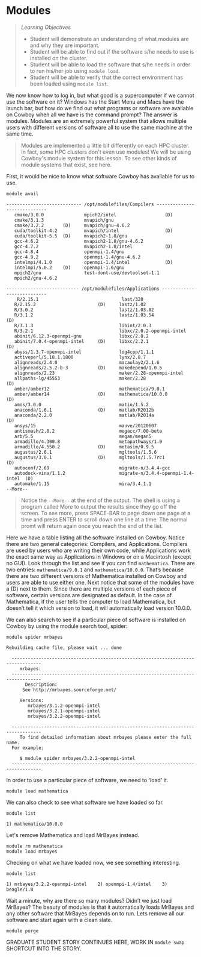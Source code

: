 Modules
=======
>*Learning Objectives*
>*    Student will demonstrate an understanding of what modules are and why they are important.
>*    Student will be able to find out if the software s/he needs to use is installed on the cluster.
>*    Student will be able to load the software that s/he needs in order to run his/her job using `module load`.
>*    Student will be able to verify that the correct environment has been loaded using `module list`.

We now know how to log in, but what good is a supercomputer if we cannot use the software on it? Windows has the Start Menu and Macs have the launch bar, but how do we find out what programs or software are available on Cowboy when all we have is the command prompt? The answer is modules. Modules are an extremely powerful system that allows multiple users with different versions of software all to use the same machine at the same time. 
>Modules are implemented a little bit differently on each HPC cluster. In fact, some HPC clusters don't even use modules! We will be using Cowboy's module system for this lesson. To see other kinds of module systems that exist, see here.

First, it would be nice to know what software Cowboy has available for us to use.

```shell
module avail
```

```shell
---------------------------- /opt/modulefiles/Compilers -----------------------------
   cmake/3.0.0               mpich2/intel                  (D)
   cmake/3.1.3               mvapich/gnu
   cmake/3.2.2       (D)     mvapich/gnu-4.6.2
   cuda/toolkit-4.2          mvapich/intel                 (D)
   cuda/toolkit-5.5  (D)     mvapich2-1.8/gnu
   gcc-4.6.2                 mvapich2-1.8/gnu-4.6.2
   gcc-4.7.2                 mvapich2-1.8/intel            (D)
   gcc-4.8.4                 openmpi-1.4/gnu
   gcc-4.9.2                 openmpi-1.4/gnu-4.6.2
   intelmpi/4.1.0            openmpi-1.4/intel             (D)
   intelmpi/5.0.2    (D)     openmpi-1.6/gnu
   mpich2/gnu                test-dont-use/devtoolset-1.1
   mpich2/gnu-4.6.2

--------------------------- /opt/modulefiles/Applications ---------------------------
    R/2.15.1                               last/320
   R/2.15.2                       (D)     lastz/1.02
   R/3.0.2                                lastz/1.03.02
   R/3.1.2                                lastz/1.03.54                      (D)
   R/3.1.3                                libint/2.0.3
   R/3.2.1                                libxc/2.0.2-openmpi-intel
   abinit/6.12.3-openmpi-gnu              libxc/2.0.2
   abinit/7.0.4-openmpi-intel     (D)     libxc/2.2.1                        (D)
   abyss/1.3.7-openmpi-intel              log4cpp/1.1.1
   activeperl/5.18.1.1800                 lynx/2.8.7
   alignreads/2.4.0                       macaulay2/2.1.6
   alignreads/2.5.2-b-3           (D)     makedepend/1.0.5
   alignreads/2.23                        maker/2.28-openmpi-intel
   allpaths-lg/45553                      maker/2.28                         (D)
   amber/amber12                          mathematica/9.0.1
   amber/amber14                  (D)     mathematica/10.0.0                 (D)
   amos/3.0.0                             matio/1.5.2
   anaconda/1.6.1                 (D)     matlab/R2012b
   anaconda/2.2.0                         matlab/R2014a                      (D)
   ansys/15                               mauve/20120607
   antismash/2.0.2                        megacc/7.00-beta
   arb/5.5                                megan/megan5
   armadillo/4.300.8                      metapathways/1.0
   armadillo/4.550.2              (D)     metasim/0.9.5
   augustus/2.6.1                         mgltools/1.5.6
   augustus/3.0.1                 (D)     mgltools/1.5.7rc1                  (D)
   autoconf/2.69                          migrate-n/3.4.4-gcc
   autodock-vina/1.1.2                    migrate-n/3.4.4-openmpi-1.4-intel  (D)
   automake/1.15                          mira/3.4.1.1
--More--
```

>Notice the `--More--` at the end of the output. The shell is using a program called More to output the results since they go off the screen. To see more, press SPACE-BAR to page down one page at a time and press ENTER to scroll down one line at a time. The normal promt will return again once you reach the end of the list.

Here we have a table listing all the software installed on Cowboy. Notice there are two general categories: Compilers, and Applications. Compilers are used by users who are writing their own code, while Applications work the exact same way as Applications in Windows or on a Macintosh (except no GUI). Look through the list and see if you can find `mathematica`. There are two entries: `mathematica/9.0.1` and `mathematica/10.0.0`. That’s because there are two different versions of Mathematica installed on Cowboy and users are able to use either one. Next notice that some of the modules have a (D) next to them. Since there are multiple versions of each piece of software, certain versions are designated as default. In the case of Mathematica, if the user tells the computer to load Mathematica, but doesn’t tell it which version to load, it will automatically load version 10.0.0.

We can also search to see if a particular piece of software is installed on Cowboy by using the module search tool, spider:

```shell
module spider mrbayes
```

```shell
Rebuilding cache file, please wait ... done

  ---------------------------------------------------------------------------------
     mrbayes:
  ---------------------------------------------------------------------------------
       Description:
      See http://mrbayes.sourceforge.net/ 

     Versions:
        mrbayes/3.1.2-openmpi-intel
        mrbayes/3.2.1-openmpi-intel
        mrbayes/3.2.2-openmpi-intel

  ---------------------------------------------------------------------------------
     To find detailed information about mrbayes please enter the full name.
  For example:

     $ module spider mrbayes/3.2.2-openmpi-intel
  ---------------------------------------------------------------------------------
```

In order to use a particular piece of software, we need to 'load' it.

```shell
module load mathematica
```

We can also check to see what software we have loaded so far.

```shell
module list
```

```shell
1) mathematica/10.0.0
```

Let's remove Mathematica and load MrBayes instead.

```shell
module rm mathematica
module load mrbayes
```

Checking on what we have loaded now, we see something interesting.

```shell
module list
```

```shell
1) mrbayes/3.2.2-openmpi-intel    2) openmpi-1.4/intel    3) beagle/1.0
```

Wait a minute, why are there so many modules? Didn’t we just load MrBayes? The beauty of modules is that it automatically loads MrBayes and any other software that MrBayes depends on to run. Lets remove all our software and start again with a clean slate.

```shell
module purge
```

GRADUATE STUDENT STORY CONTINUES HERE, WORK IN `module swap` SHORTCUT INTO THE STORY.
